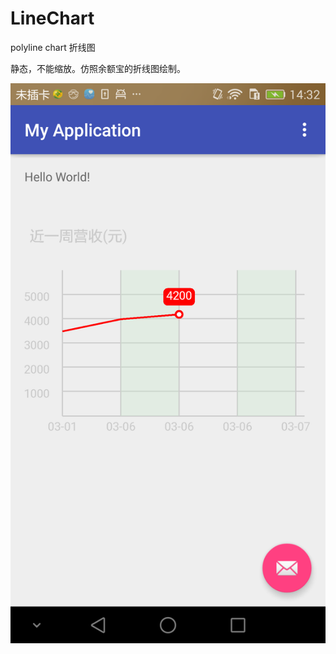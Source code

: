 # LineChart
polyline chart 折线图

静态，不能缩放。仿照余额宝的折线图绘制。

![image](https://github.com/NemoGara/LineChart/raw/master/img/show.png)
